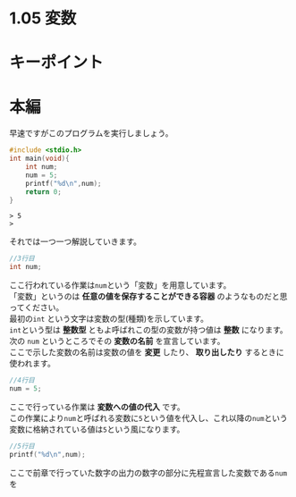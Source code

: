 1.05 変数
===
# キーポイント
# 本編
早速ですがこのプログラムを実行しましょう。

```c
#include <stdio.h>
int main(void){
    int num;
    num = 5;
    printf("%d\n",num);
    return 0;
}
```

```
> 5
>
```

それでは一つ一つ解説していきます。<br>
```c
//3行目
int num;
```
ここ行われている作業は`num`という「変数」を用意しています。<br>
「変数」というのは **任意の値を保存することができる容器** のようなものだと思ってください。<br>
最初の`int` という文字は変数の型(種類)を示しています。<br>
`int`という型は **整数型** ともよ呼ばれこの型の変数が持つ値は **整数** になります。<br>
次の `num` というところでその **変数の名前** を宣言しています。<br>
ここで示した変数の名前は変数の値を **変更** したり、 **取り出したり** するときに使われます。

```c
//4行目
num = 5;
```
ここで行っている作業は **変数への値の代入** です。<br>
この作業により`num`と呼ばれる変数に`5`という値を代入し、これ以降の`num`という変数に格納されている値は`5`という風になります。

```c
//5行目
printf("%d\n",num);
```

ここで前章で行っていた数字の出力の数字の部分に先程宣言した変数である`num`を
